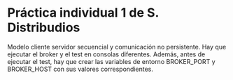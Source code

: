 # Práctica individual 1 de S. Distribudios

Modelo cliente servidor secuencial y comunicación no persistente. Hay que ejecutar el broker y el test en consolas diferentes. Además, antes de ejecutar el test, hay que crear las variables de entorno BROKER_PORT y BROKER_HOST con sus valores correspondientes.
